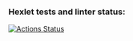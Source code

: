 ### Hexlet tests and linter status:
[![Actions Status](https://github.com/OlgaZtv/devops-for-programmers-project-74/actions/workflows/hexlet-check.yml/badge.svg)](https://github.com/OlgaZtv/devops-for-programmers-project-74/actions)
